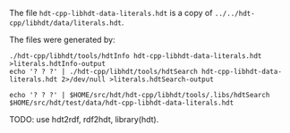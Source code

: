 The file `hdt-cpp-libhdt-data-literals.hdt` is a copy of `../../hdt-cpp/libhdt/data/literals.hdt`.

The files were generated by:

```
./hdt-cpp/libhdt/tools/hdtInfo hdt-cpp-libhdt-data-literals.hdt >literals.hdtInfo-output
echo '? ? ?' | ./hdt-cpp/libhdt/tools/hdtSearch hdt-cpp-libhdt-data-literals.hdt 2>/dev/null >literals.hdtSearch-output
```

```
echo '? ? ?' | $HOME/src/hdt/hdt-cpp/libhdt/tools/.libs/hdtSearch $HOME/src/hdt/test/data/hdt-cpp-libhdt-data-literals.hdt
```

TODO: use hdt2rdf, rdf2hdt, library(hdt).
